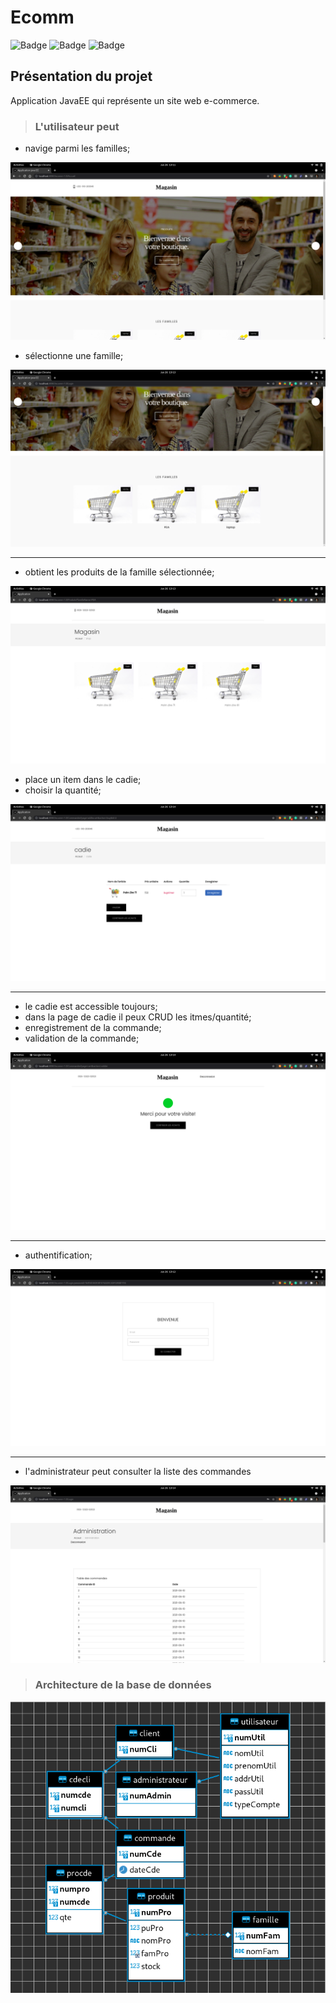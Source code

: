 # Ecomm

![Badge](https://img.shields.io/badge/Java-EE-black) ![Badge](https://img.shields.io/badge/MySQL-8.0.20-brightgreen)  ![Badge](https://img.shields.io/badge/JDK-11-brightgreen)

## Présentation du projet

Application JavaEE qui représente un site web e-commerce. 

>### L'utilisateur peut

* navige parmi les familles;

![p1](resources/assets/p1.png)

* sélectionne une famille;

![p3](resources/assets/p3.png)

---

* obtient les produits de la famille sélectionnée;

![s3](resources/assets/s3.png)

* place un item dans le cadie;
* choisir la quantité;

![p4](resources/assets/p4.png)

---

* le cadie est accessible toujours;
* dans la page de cadie il peux CRUD les itmes/quantité;
* enregistrement de la commande;
* validation de la commande;

![p5](resources/assets/p5.png)

---

* authentification;

![p2](resources/assets/p2.png)

---

* l'administrateur peut consulter la liste des commandes

![p6](resources/assets/p6.png)

>### Architecture de la base de données

![db](resources/database.png)

